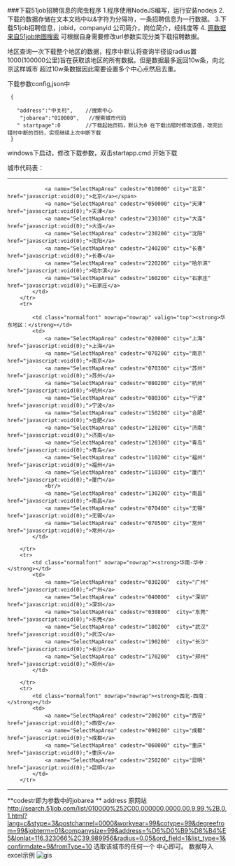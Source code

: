 ###下载51job招聘信息的爬虫程序
1.程序使用NodeJS编写，运行安装nodejs
2.下载的数据存储在文本文档中以&字符为分隔符，一条招聘信息为一行数据。
3.下载51job招聘信息，jobid，companyid 公司简介，岗位简介，经纬度等
4. [原数据来自51job地图搜索](http://search.51job.com/jobsearch/search_result.php?fromJs=1&jobarea=010000&industrytype=00&issuedate=9&keywordtype=2&lang=c&stype=3&address=%E4%B8%AD%E5%85%B3%E6%9D%91&radius=0.03&fromType=20)
  可根据自身需要修改url参数实现分类下载招聘数据。

地区查询一次下载整个地区的数据，程序中默认将查询半径设radius置1000(100000公里)旨在获取该地区的所有数据。但是数据最多返回10w条，向北京这样城市
超过10w条数据因此需要设置多个中心点然后去重。

下载参数config,json中
  
     {
   
       "address":"中关村",    //搜索中心 
        "jobarea":"010000",   //搜索城市代码
       " startpage":0        //下载起始页码，默认为0 在下载出错时修改该值，改完出错时中断的页码，实现继续上次中断下载
     }
 

windows下启动，修改下载参数，双击startapp.cmd 开始下载

城市代码表：

***

				<a name="SelectMapArea" codestr="010000" city="北京" href="javascript:void(0);">北京</a></span>
				<a name="SelectMapArea" codestr="050000" city="天津" href="javascript:void(0);">天津</a>
				<a name="SelectMapArea" codestr="230300" city="大连" href="javascript:void(0);">大连</a>
				<a name="SelectMapArea" codestr="230200" city="沈阳" href="javascript:void(0);">沈阳</a>
				<a name="SelectMapArea" codestr="240200" city="长春" href="javascript:void(0);">长春</a>
				<a name="SelectMapArea" codestr="220200" city="哈尔滨" href="javascript:void(0);">哈尔滨</a>
				<a name="SelectMapArea" codestr="160200" city="石家庄" href="javascript:void(0);">石家庄</a>
			</td>
		</tr>
		<tr>

			<td class="normalfont" nowrap="nowrap" valign="top"><strong>华东地区：</strong></td>
			<td>
				<a name="SelectMapArea" codestr="020000" city="上海" href="javascript:void(0);">上海</a>
				<a name="SelectMapArea" codestr="070200" city="南京" href="javascript:void(0);">南京</a>
				<a name="SelectMapArea" codestr="070300" city="苏州" href="javascript:void(0);">苏州</a>
				<a name="SelectMapArea" codestr="080200" city="杭州" href="javascript:void(0);">杭州</a>
				<a name="SelectMapArea" codestr="080300" city="宁波" href="javascript:void(0);">宁波</a>
				<a name="SelectMapArea" codestr="150200" city="合肥" href="javascript:void(0);">合肥</a>
				<a name="SelectMapArea" codestr="120200" city="济南" href="javascript:void(0);">济南</a>
				<a name="SelectMapArea" codestr="120300" city="青岛" href="javascript:void(0);">青岛</a>
				<a name="SelectMapArea" codestr="110200" city="福州" href="javascript:void(0);">福州</a>
				<a name="SelectMapArea" codestr="110300" city="厦门" href="javascript:void(0);">厦门</a>
				<br/>
				<a name="SelectMapArea" codestr="130200" city="南昌" href="javascript:void(0);">南昌</a>
				<a name="SelectMapArea" codestr="070400" city="无锡" href="javascript:void(0);">无锡</a>
				<a name="SelectMapArea" codestr="070500" city="常州" href="javascript:void(0);">常州</a>
			</td>                     
                                
		</tr>
		<tr>
			<td class="normalfont" nowrap="nowrap"><strong>华南-华中：</strong></td>
			<td>
				<a name="SelectMapArea" codestr="030200"  city="广州" href="javascript:void(0);">广州</a>
				<a name="SelectMapArea" codestr="040000"  city="深圳" href="javascript:void(0);">深圳</a>
				<a name="SelectMapArea" codestr="030800"  city="东莞" href="javascript:void(0);">东莞</a>
				<a name="SelectMapArea" codestr="180200"  city="武汉" href="javascript:void(0);">武汉</a>
				<a name="SelectMapArea" codestr="190200"  city="长沙" href="javascript:void(0);">长沙</a>
				<a name="SelectMapArea" codestr="170200"  city="郑州" href="javascript:void(0);">郑州</a>	
			</td>                            
               
		</tr>                                                            
		<tr>                                            
			<td class="normalfont" nowrap="nowrap"><strong>西北-西南：</strong></td>
			<td>
				<a name="SelectMapArea" codestr="200200" city="西安" href="javascript:void(0);">西安</a>
				<a name="SelectMapArea" codestr="090200" city="成都" href="javascript:void(0);">成都</a>
				<a name="SelectMapArea" codestr="060000" city="重庆" href="javascript:void(0);">重庆</a>
				<a name="SelectMapArea" codestr="250200" city="昆明" href="javascript:void(0);">昆明</a>
			</td>                     
		</tr>                       
 
***
**codestr即为参数中的jobarea **
address 原网站 http://search.51job.com/list/010000%252C00,000000,0000,00,9,99,%2B,0,1.html?lang=c&stype=3&postchannel=0000&workyear=99&cotype=99&degreefrom=99&jobterm=01&companysize=99&address=%D6%D0%B9%D8%B4%E5&lonlat=116.323066%2C39.989956&radius=0.05&ord_field=1&list_type=1&confirmdate=9&fromType=10
选取该城市的任何一个 中心即可。
数据导入excel示例
![gis](http://thinkgis.qiniudn.com/sinajobxx.png)
